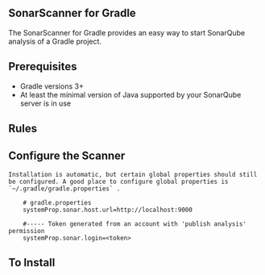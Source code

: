 ## SonarScanner for Gradle

The SonarScanner for Gradle provides an easy way to start SonarQube analysis of a Gradle project. 

## Prerequisites
   - Gradle versions 3+
   - At least the minimal version of Java supported by your SonarQube server is in use 

## Rules

## Configure the Scanner
    Installation is automatic, but certain global properties should still be configured. A good place to configure global properties is `~/.gradle/gradle.properties` .

```
    # gradle.properties
    systemProp.sonar.host.url=http://localhost:9000
 
    #----- Token generated from an account with 'publish analysis' permission
    systemProp.sonar.login=<token>

```


## To Install

